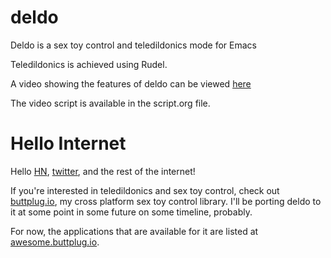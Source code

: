 # deldo
Deldo is a sex toy control and teledildonics mode for Emacs

Teledildonics is achieved using Rudel.

A video showing the features of deldo can be viewed [here](http://www.youtube.com/watch?v=D1sXuHnf_lo)

The video script is available in the script.org file.

# Hello Internet

Hello [HN](https://news.ycombinator.com/item?id=29207607), [twitter](https://twitter.com/cstross/status/1459513160898125829), and the rest of the internet!

If you're interested in teledildonics and sex toy control, check out [buttplug.io](https://buttplug.io), my cross platform sex toy control library. I'll be porting deldo to it at some point in some future on some timeline, probably.

For now, the applications that are available for it are listed at [awesome.buttplug.io](https://awesome.buttplug.io).